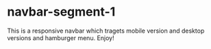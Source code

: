 # navbar-segment-1
 
This is a responsive navbar which tragets mobile version and desktop versions and hamburger menu. Enjoy!

